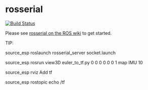 # rosserial

[![Build Status](https://travis-ci.org/ros-drivers/rosserial.svg?branch=melodic-devel)](https://travis-ci.org/ros-drivers/rosserial)

Please see [rosserial on the ROS wiki](http://wiki.ros.org/rosserial) to get started.

TIP:

source_esp
roslaunch rosserial_server socket.launch

source_esp
rosrun view3D  euler_to_tf.py 0 0 0 0 0 0 1 map IMU 10

source_esp
rviz
Add tf

source_esp
rostopic echo /tf
